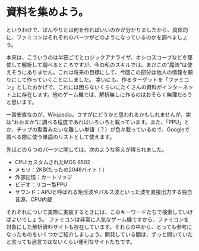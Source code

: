 # 資料を集めよう。

というわけで、ぼんやりとは何を作ればいいのかが分かりましたから、具体的に、ファミコンはそれぞれのパーツがどのようになっているのかを調べましょう。

本来は、こういうのは半田ごてとロジックアナライザ、オシロスコープなどを駆使して解析して調べるところですが、今の私のスキルでは、まだこの”魔法”は使えそうにありません。これは将来の目標にして、今回この部分は他人の情報を頼りにして作っていくことにしました。
幸いにも、作るターゲットを「ファミコン」としたおかげで、これには困らないくらいにたくさんの資料がインターネット上に存在します。他のゲーム機では、解析無しに作るのはおそらく無理だろうと思います。

一番安直なのが、Wikipedia。さすがにどうかと思われるかもしれませんが、実は”おおまか”に調べる程度であればいろいろと載っています。また、「PPU」とか、チップの型番みたいな難しい単語（？）が色々載っているので、Googleで調べる際に使う単語のリストとして使えます。

先ほどの６つのパーツに関しては、次のような答えが得られました。

- CPU:カスタムされたMOS 6502
- メモリ：2KB(たったの2048バイト！）
- 外部記憶：カートリッジ
- ビデオ：リコー製PPU
- サウンド：APUと呼ばれる矩形波やパルス波といった波を直接出力する独自音源、CPU内蔵

それぞれについて実際に実装するときには、このキーワードたちで検索していけばよいでしょう。
ファミコンは非常に人気なゲーム機ですから、ファミコンを対象にした解析資料サイトも存在しています。それらの中から、とっても参考になったものをいくつかご紹介しましょう。開発している間は、ずっと開いていたと言っても過言ではないくらい便利なサイトたちです。